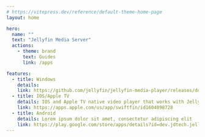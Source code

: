 ```yaml
---
# https://vitepress.dev/reference/default-theme-home-page
layout: home

hero:
  name: ""
  text: "Jellyfin Media Server"
  actions:
    - theme: brand
      text: Guides
      link: /apps

features:
  - title: Windows
    details:
    link: https://github.com/jellyfin/jellyfin-media-player/releases/download/v1.9.0/JellyfinMediaPlayer-1.9.0-windows-x64.exe
  - title: IOS/Apple TV
    details: IOS and Apple TV native video player that works with Jellyfin
    link: https://apps.apple.com/us/app/swiftfin/id1604098728
  - title: Android
    details: Lorem ipsum dolor sit amet, consectetur adipiscing elit
    link: https://play.google.com/store/apps/details?id=dev.jdtech.jellyfin&hl=en_US&gl=US
---
```


